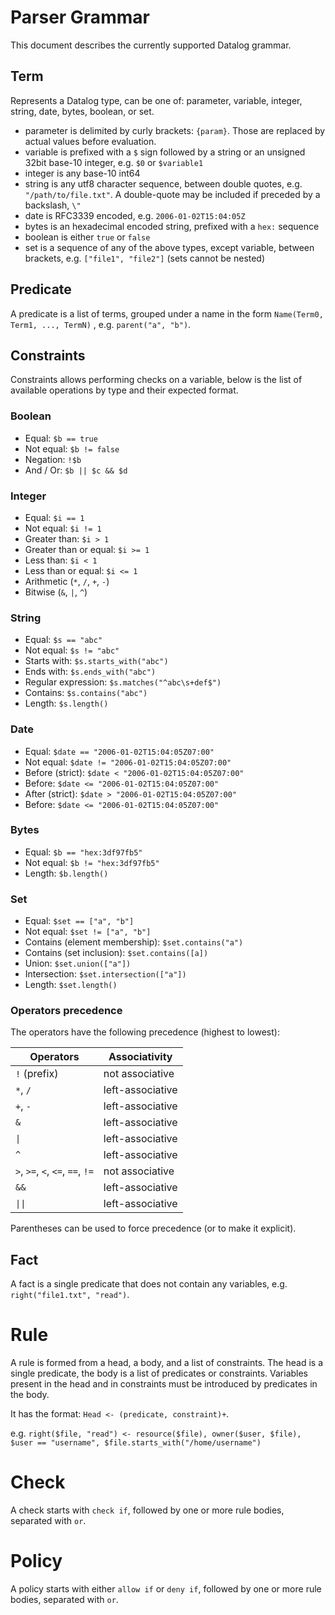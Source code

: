 # Parser Grammar

This document describes the currently supported Datalog grammar.

## Term

Represents a Datalog type, can be one of: parameter, variable, integer, string, date, bytes, boolean, or set.

- parameter is delimited by curly brackets: `{param}`. Those are replaced by actual values before evaluation.
- variable is prefixed with a `$` sign followed by a string or an unsigned 32bit base-10 integer,  e.g. `$0` or `$variable1`
- integer is any base-10 int64
- string is any utf8 character sequence, between double quotes, e.g. `"/path/to/file.txt"`. A double-quote may be included if preceded by a backslash, `\"`
- date is RFC3339 encoded, e.g. `2006-01-02T15:04:05Z`
- bytes is an hexadecimal encoded string, prefixed with a `hex:` sequence
- boolean is either `true` or `false`
- set is a sequence of any of the above types, except variable, between brackets, e.g. `["file1", "file2"]` (sets cannot be nested)

## Predicate

A predicate is a list of terms, grouped under a name in the form `Name(Term0, Term1, ..., TermN)` , e.g. `parent("a", "b")`.

## Constraints

Constraints allows performing checks on a variable, below is the list of available operations by type and their expected format.

### Boolean

- Equal: `$b == true`
- Not equal: `$b != false`
- Negation: `!$b`
- And / Or: `$b || $c && $d`

### Integer

- Equal: `$i == 1`
- Not equal: `$i != 1`
- Greater than: `$i > 1`
- Greater than or equal: `$i >= 1`
- Less than: `$i < 1`
- Less than or equal: `$i <= 1`
- Arithmetic (`*`, `/`, `+`, `-`)
- Bitwise (`&`, `|`, `^`)

###  String

- Equal: `$s == "abc"`
- Not equal: `$s != "abc"`
- Starts with: `$s.starts_with("abc")`
- Ends with: `$s.ends_with("abc")`
- Regular expression: `$s.matches("^abc\s+def$") `
- Contains: `$s.contains("abc")`
- Length: `$s.length()`

### Date

- Equal: `$date == "2006-01-02T15:04:05Z07:00"`
- Not equal: `$date != "2006-01-02T15:04:05Z07:00"`
- Before (strict): `$date < "2006-01-02T15:04:05Z07:00"`
- Before: `$date <= "2006-01-02T15:04:05Z07:00"`
- After (strict): `$date > "2006-01-02T15:04:05Z07:00"`
- Before: `$date <= "2006-01-02T15:04:05Z07:00"`

### Bytes

- Equal: `$b == "hex:3df97fb5"`
- Not equal: `$b != "hex:3df97fb5"`
- Length: `$b.length()`

### Set

- Equal: `$set == ["a", "b"]`
- Not equal: `$set != ["a", "b"]`
- Contains (element membership): `$set.contains("a")`
- Contains (set inclusion): `$set.contains([a])`
- Union: `$set.union(["a"])`
- Intersection: `$set.intersection(["a"])`
- Length: `$set.length()`

### Operators precedence

The operators have the following precedence (highest to lowest):


| Operators                        | Associativity   |
|----------------------------------|-----------------|
| `!` (prefix)                     | not associative |
| `*`, `/`                         | left-associative |
| `+`, `-`                         | left-associative |
| `&`                              | left-associative |
| `\|`                             | left-associative |
| `^`                              | left-associative |
| `>`, `>=`, `<`, `<=`, `==`, `!=` | not associative |
| `&&`                             | left-associative |
| `\|\|`                           | left-associative |

Parentheses can be used to force precedence (or to make it explicit).


## Fact

A fact is a single predicate that does not contain any variables, e.g. `right("file1.txt", "read")`.

# Rule

A rule is formed from a head, a body, and a list of constraints.
The head is a single predicate, the body is a list of predicates or constraints. Variables present in the head and in constraints must be introduced by predicates in the body.

It has the format: `Head <- (predicate, constraint)+`.

e.g. `right($file, "read") <- resource($file), owner($user, $file), $user == "username", $file.starts_with("/home/username")`

# Check

A check starts with `check if`, followed by one or more rule bodies, separated with ` or `.

# Policy

A policy starts with either `allow if` or `deny if`, followed by one or more rule bodies, separated with ` or `.
